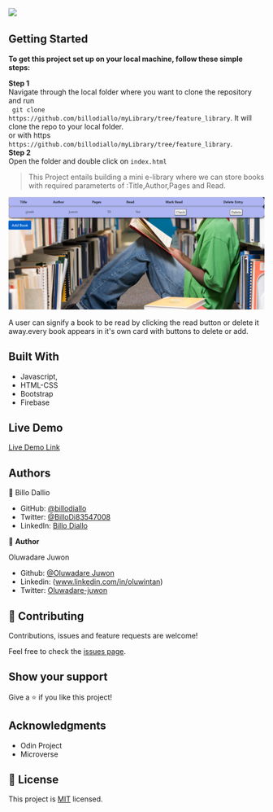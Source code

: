 ![](https://img.shields.io/badge/Microverse-blueviolet)


## Getting Started

**To get this project set up on your local machine, follow these simple steps:**

**Step 1**<br>
Navigate through the local folder where you want to clone the repository and run<br>
` git clone https://github.com/billodiallo/myLibrary/tree/feature_library`. It will clone the repo to your local folder.<br>
or with https<br>
`https://github.com/billodiallo/myLibrary/tree/feature_library`.<br>
**Step 2**<br>
Open the folder and double click on `index.html`


> This Project entails building a mini e-library where we can store books with required parameterts of :Title,Author,Pages and Read.

![screenshot](./screenshot.png)

A user can signify a book to be read by clicking the read button or delete it away.every book appears in it's own card with buttons to delete or add.


## Built With

- Javascript,
- HTML-CSS
- Bootstrap
- Firebase

## Live Demo

[Live Demo Link](https://raw.githack.com/billodiallo/myLibrary/feature_library/index.html)


## Authors

👤 Billo Dallio

- GitHub: [@billodiallo](https://github.com/billodiallo)
- Twitter: [@BilloDi83547008](https://twitter.com/BilloDi83547008)
- LinkedIn: [Billo Diallo](https://www.linkedin.com/in/mabillodiallo/)

👤 **Author**

Oluwadare Juwon

- Github: [@Oluwadare Juwon](https://github.com/wintan1418)
- Linkedin: (www.linkedin.com/in/oluwintan)
- Twitter: [Oluwadare-juwon](https://twitter.com/@oluwadarejuwon)


## 🤝 Contributing

Contributions, issues and feature requests are welcome!

Feel free to check the [issues page](issues/).

## Show your support

Give a ⭐️ if you like this project!

## Acknowledgments

- Odin Project
- Microverse

## 📝 License

This project is [MIT](https://opensource.org/licenses/MIT) licensed.
